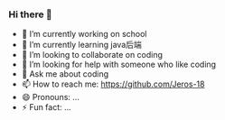 ### Hi there 👋

<!--
**Jeros-18/Jeros-18** is a ✨ _special_ ✨ repository because its `README.md` (this file) appears on your GitHub profile.

Here are some ideas to get you started:-->

- 🔭 I’m currently working on school
- 🌱 I’m currently learning java后端
- 👯 I’m looking to collaborate on coding
- 🤔 I’m looking for help with someone who like coding
- 💬 Ask me about coding
- 📫 How to reach me: https://github.com/Jeros-18
- 😄 Pronouns: ...
- ⚡ Fun fact: ...

